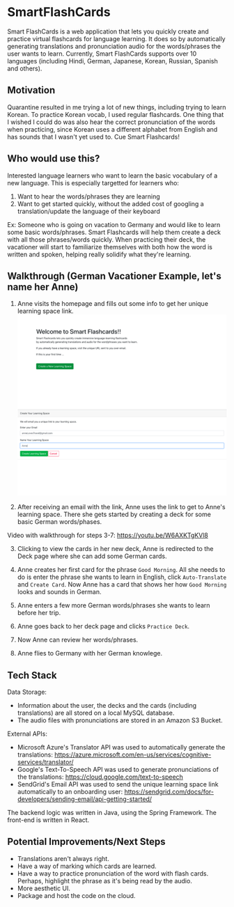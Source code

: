 # SmartFlashCards

Smart FlashCards is a web application that lets you quickly create and practice virtual flashcards for language learning. It does so by automatically generating translations and pronunciation audio for the words/phrases the user wants to learn. Currently, Smart FlashCards supports over 10 languages (including Hindi, German, Japanese, Korean, Russian, Spanish and others).

## Motivation
Quarantine resulted in me trying a lot of new things, including trying to learn Korean. To practice Korean vocab, I used regular flashcards. One thing that I wished I could do was also hear the correct pronunciation of the words when practicing, since Korean uses a different alphabet from English and has sounds that I wasn't yet used to. Cue Smart Flashcards!

## Who would use this?
Interested language learners who want to learn the basic vocabulary of a new language. This is especially targetted for learners who:
1. Want to hear the words/phrases they are learning
2. Want to get started quickly, without the added cost of googling a translation/update the language of their keyboard

Ex: Someone who is going on vacation to Germany and would like to learn some basic words/phrases. Smart Flashcards will help them create a deck with all those phrases/words quickly. When practicing their deck, the vacationer will start to familiarize themselves with both how the word is written and spoken, helping really solidify what they're learning.

## Walkthrough (German Vacationer Example, let's name her Anne)
1. Anne visits the homepage and fills out some info to get her unique learning space link.
![Main](https://github.com/KatiaVi/SmartFlashCards/blob/master/MainPage.png)
![Onboard](https://github.com/KatiaVi/SmartFlashCards/blob/master/UserOnboard.png)

2. After receiving an email with the link, Anne uses the link to get to Anne's learning space. There she gets started by creating a deck for some basic German words/phases.

Video with walkthrough for steps 3-7: https://youtu.be/W6AXKTgKVl8

3. Clicking to view the cards in her new deck, Anne is redirected to the Deck page where she can add some German cards.
4. Anne creates her first card for the phrase `Good Morning`. All she needs to do is enter the phrase she wants to learn in English, click `Auto-Translate` and `Create Card`. Now Anne has a card that shows her how `Good Morning` looks and sounds in German.
5. Anne enters a few more German words/phrases she wants to learn before her trip.
6. Anne goes back to her deck page and clicks `Practice Deck`.
7. Now Anne can review her words/phrases.

8. Anne flies to Germany with her German knowlege.

## Tech Stack
Data Storage: 
- Information about the user, the decks and the cards (including translations) are all stored on a local MySQL database.
- The audio files with pronunciations are stored in an Amazon S3 Bucket.

External APIs:
- Microsoft Azure's Translator API was used to automatically generate the translations: https://azure.microsoft.com/en-us/services/cognitive-services/translator/
- Google's Text-To-Speech API was used to generate pronunciations of the translations: https://cloud.google.com/text-to-speech
- SendGrid's Email API was used to send the unique learning space link automatically to an onboarding user: https://sendgrid.com/docs/for-developers/sending-email/api-getting-started/

The backend logic was written in Java, using the Spring Framework. The front-end is written in React.

## Potential Improvements/Next Steps
- Translations aren't always right.
- Have a way of marking which cards are learned.
- Have a way to practice pronunciation of the word with flash cards. Perhaps, highlight the phrase as it's being read by the audio.
- More aesthetic UI.
- Package and host the code on the cloud.

